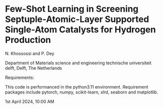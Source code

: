 # Few-Shot Learning in Screening Septuple-Atomic-Layer Supported Single-Atom Catalysts for Hydrogen Production


N. Khossossi and P. Dey

Department of Materials science and engineering
technische universiteit delft, Delft, The Netherlands

Requirements: 

This code is performanced in the python3.11 environment.
Requirement packages include pytorch, numpy, scikit-learn, xlrd, seaborn and matplotlib.

1st April 2024, 10:00 AM

